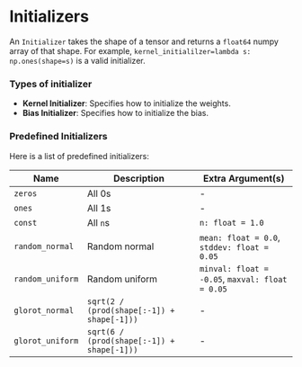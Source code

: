 # Initializers

An `Initializer` takes the shape of a tensor and returns a `float64`
numpy array of that shape. For example, 
`kernel_initialilzer=lambda s: np.ones(shape=s)` is a valid initializer.

### Types of initializer

+ **Kernel Initializer**: Specifies how to initialize the weights.
+ **Bias Initializer**: Specifies how to initialize the bias.

### Predefined Initializers

Here is a list of predefined initializers:

| Name | Description | Extra Argument(s) |
| ---- | ----------- | ----------------- |
| `zeros` | All 0s     | - |
| `ones`  | All 1s     | - |
| `const` | All `n`s   | `n: float = 1.0` |
| `random_normal` | Random normal | `mean: float = 0.0`, `stddev: float = 0.05` |
| `random_uniform` | Random uniform | `minval: float = -0.05`, `maxval: float = 0.05` |
| `glorot_normal` | `sqrt(2 / (prod(shape[:-1]) + shape[-1]))` | - |
| `glorot_uniform` | `sqrt(6 / (prod(shape[:-1]) + shape[-1]))` | - |
